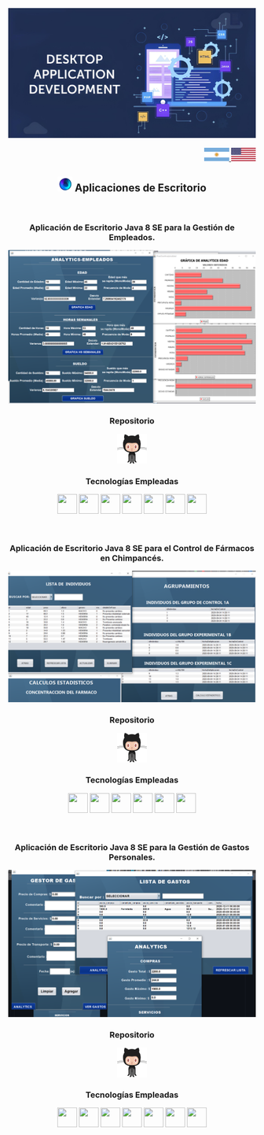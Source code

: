 <div align = "center">
<img src="./assets/img/projects/desktop-app.jpg" >
</div>

<br>

<div align="right">
    <a href="https://github.com/andresWeitzel/RPC_MICROSERVICES_PROJECTS/blob/master/translations/README.es.md" target="_blank">
      <img src="assets/img/translations/arg-flag.jpg" width="10%" height="10%" />
  </a> 
   <a href="https://github.com/andresWeitzel/Proyectos_Desktop_App/blob/master/README.md" target="_blank">
      <img src="assets/img/translations/eeuu-flag.jpg" width="10%" height="10%" />
  </a> 
</div>



<div align="center">

## <img width="30" height="30" src="https://github.com/andresWeitzel/Graphics/blob/master/Gifs/spheres/sphere06-unscreen.gif" /> Aplicaciones de Escritorio

</div>  



</br>

<div align="center">
<p align="center">

 ### Aplicación de Escritorio Java 8 SE para la Gestión de Empleados.

  <img src="https://raw.githubusercontent.com/andresWeitzel/Graphics/main/Proyectos/GestorEmpleados_app/Captura%20de%20pantalla%20(341).png">
  
  ###  Repositorio
  
 <div style="display: inline-block;"> 
   <div>
  <a href="https://github.com/andresWeitzel/Gestor_de_Empleados">
    <img width="60" height="60" src="https://github.com/andresWeitzel/Graphics/blob/master/GithubReadme/redes/github.gif" />
  </a>
 </div>
   
 ###  Tecnologías Empleadas
  
  
</p>

 <div style="display: inline-block;">
  <img width="40" height="40" src="https://cdn.icon-icons.com/icons2/2415/PNG/512/java_original_wordmark_logo_icon_146459.png" />
  <img width="40" height="40" src="https://cdn.icon-icons.com/icons2/2107/PNG/512/file_type_maven_icon_130397.png" />
  <img width="40" height="40" src="https://cdn.icon-icons.com/icons2/1381/PNG/512/netbeans_94416.png" />
  <img width="40" height="40" src="https://cdn.icon-icons.com/icons2/2415/PNG/512/mysql_original_wordmark_logo_icon_146417.png" />
  <img width="40" height="40" src="https://cdn.icon-icons.com/icons2/1381/PNG/512/xampp_94513.png" />
  <img width="40" height="40" src="https://cdn.icon-icons.com/icons2/2104/PNG/512/analytics_icon_129492.png" />
  <img width="40" height="40" src="https://cdn.jsdelivr.net/gh/devicons/devicon/icons/git/git-original.svg" />
 
  </div>
  </div>
  
  
  
 </br>
  
 </br>
 
 </br>
 
 
 

<div align="center">
<p align="center">
  
 ### Aplicación de Escritorio Java 8 SE para el Control de Fármacos en Chimpancés.

  <img src="https://github.com/andresWeitzel/Graphics/blob/main/Proyectos/FarmacoNTZ184/Captura%20de%20pantalla%20(515).png" >
  
 ###  Repositorio
  
 <div style="display: inline-block;"> 
   <div>
  <a href="https://github.com/andresWeitzel/Farmaco_NTZ184">
    <img width="60" height="60" src="https://github.com/andresWeitzel/Graphics/blob/master/GithubReadme/redes/github.gif" />
  </a>
 </div>
  
 ### Tecnologías Empleadas 
  
</p>


 <div style="display: inline-block;">
 <div style="display: inline-block;">
  <img width="40" height="40" src="https://cdn.icon-icons.com/icons2/2415/PNG/512/java_original_wordmark_logo_icon_146459.png" />
  <img width="40" height="40" src="https://cdn.icon-icons.com/icons2/2107/PNG/512/file_type_maven_icon_130397.png" />
  <img width="40" height="40" src="https://cdn.icon-icons.com/icons2/1381/PNG/512/netbeans_94416.png" />
  <img width="40" height="40" src="https://cdn.icon-icons.com/icons2/2415/PNG/512/mysql_original_wordmark_logo_icon_146417.png" />
  <img width="40" height="40" src="https://cdn.icon-icons.com/icons2/1381/PNG/512/xampp_94513.png" />
  <img width="40" height="40" src="https://cdn.jsdelivr.net/gh/devicons/devicon/icons/git/git-original.svg" />
 </div>
 </div>
  
  
  
  </br>

  </br>
  
 </br>
 
 
 

<div align="center">
<p align="center">
  
### Aplicación de Escritorio Java 8 SE para la Gestión de Gastos Personales.

  <img src="https://github.com/andresWeitzel/Graphics/blob/master/Proyectos/GestorGastosPersonales_app/Captura%20de%20pantalla%20(516).png">

 ###  Repositorio
  
 <div style="display: inline-block;"> 
   <div>
  <a href="https://github.com/andresWeitzel/Gestor_Gastos_Personales">
    <img width="60" height="60" src="https://github.com/andresWeitzel/Graphics/blob/master/GithubReadme/redes/github.gif" />
  </a>
 </div>
  
  
 ###  Tecnologías Empleadas 

</p>
  
 <div style="display: inline-block;">
  <img width="40" height="40" src="https://cdn.icon-icons.com/icons2/2415/PNG/512/java_original_wordmark_logo_icon_146459.png" />
  <img width="40" height="40" src="https://cdn.icon-icons.com/icons2/2107/PNG/512/file_type_maven_icon_130397.png" />
  <img width="40" height="40" src="https://cdn.icon-icons.com/icons2/1381/PNG/512/netbeans_94416.png" />
  <img width="40" height="40" src="https://cdn.icon-icons.com/icons2/2415/PNG/512/mysql_original_wordmark_logo_icon_146417.png" />
  <img width="40" height="40" src="https://cdn.icon-icons.com/icons2/1381/PNG/512/xampp_94513.png" />
  <img width="40" height="40" src="https://cdn.icon-icons.com/icons2/2104/PNG/512/analytics_icon_129492.png" />
  <img width="40" height="40" src="https://cdn.jsdelivr.net/gh/devicons/devicon/icons/git/git-original.svg" />
 
  </div>
 </div>
